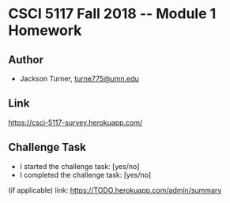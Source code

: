 # CSCI 5117 Fall 2018 -- Module 1 Homework

## Author

* Jackson Turner, turne775@umn.edu

## Link

<https://csci-5117-survey.herokuapp.com/>

## Challenge Task

* I started the challenge task: [yes/no]
* I completed the challenge task: [yes/no]

(if applicable) link: <https://TODO.herokuapp.com/admin/summary>
